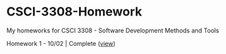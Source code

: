 # CSCI-3308-Homework

My homeworks for CSCI 3308 - Software Development Methods and Tools

Homework 1 - 10/02 | Complete ([view](https://hamptonwalker01.github.io/CSCI-3308-Homework/Homework%201/mypage_bootstrap.html))
